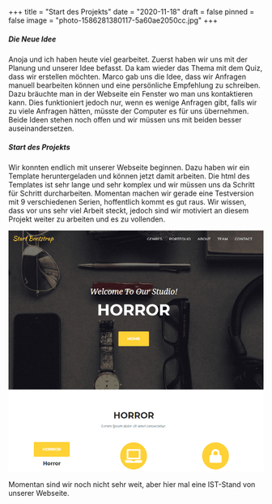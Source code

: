 +++
title = "Start des Projekts"
date = "2020-11-18"
draft = false
pinned = false
image = "photo-1586281380117-5a60ae2050cc.jpg"
+++
##### Die Neue Idee

Anoja und ich haben heute viel gearbeitet. Zuerst haben wir uns mit der Planung und unserer Idee befasst. Da kam wieder das Thema mit dem Quiz, dass wir erstellen möchten. Marco gab uns die Idee, dass wir Anfragen manuell bearbeiten können und eine persönliche Empfehlung zu schreiben. Dazu bräuchte man in der Webseite ein Fenster wo man uns kontaktieren kann. Dies funktioniert jedoch nur, wenn es wenige Anfragen gibt, falls wir zu viele Anfragen hätten, müsste der Computer es für uns übernehmen. Beide Ideen stehen noch offen und wir müssen uns mit beiden besser auseinandersetzen.

##### Start des Projekts

Wir konnten endlich mit unserer Webseite beginnen. Dazu haben wir ein Template heruntergeladen und können jetzt damit arbeiten. Die html des Templates ist sehr lange und sehr komplex und wir müssen uns da Schritt für Schritt durcharbeiten. Momentan machen wir gerade eine Testversion mit 9 verschiedenen Serien, hoffentlich kommt es gut raus. Wir wissen, dass vor uns sehr viel Arbeit steckt, jedoch sind wir motiviert an diesem Projekt weiter zu arbeiten und es zu vollenden.

![](unbenannt.png "Unsere Webseite")

Momentan sind wir noch nicht sehr weit, aber hier mal eine IST-Stand von unserer Webseite.